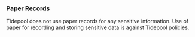 ### Paper Records

Tidepool does not use paper records for any sensitive information. Use of paper
for recording and storing sensitive data is against Tidepool policies.